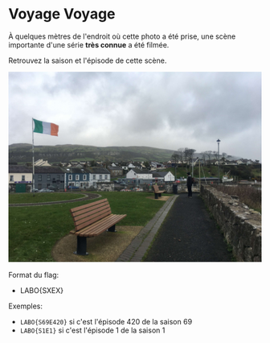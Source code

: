 # Voyage Voyage

À quelques mètres de l'endroit où cette photo a été prise, une scène importante d'une série **très connue** a été filmée.

Retrouvez la saison et l'épisode de cette scène.

![Photographie d'un paysage avec au premier plan, un banc, sur la gauche: un drapeau vert, blanc et orange; quelques maisons et des collines verdoyantes au fond](./voyagevoyage.hbo.jpg)

Format du flag:

- LABO{SXEX}

Exemples:

- `LABO{S69E420}` si c'est l'épisode 420 de la saison 69
- `LABO{S1E1}` si c'est l'épisode 1 de la saison 1
